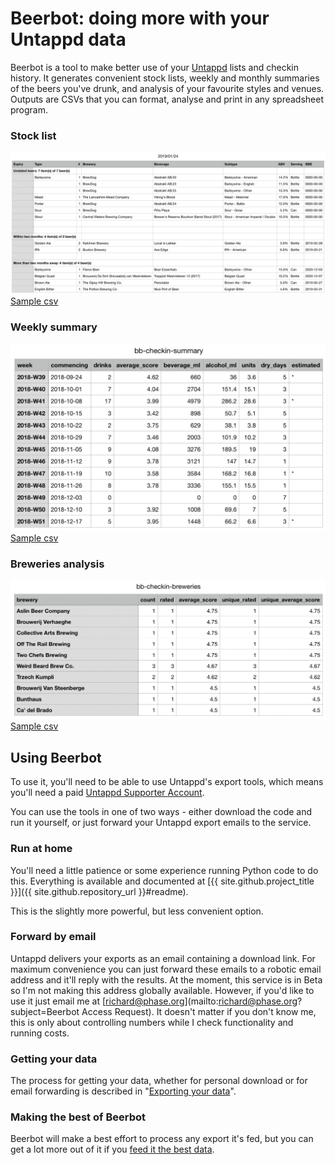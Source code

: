 ---
---
# Beerbot: doing more with your Untappd data

Beerbot is a tool to make better use of your [Untappd](https://untappd.com/) lists and checkin history. 
It generates convenient stock lists, weekly and monthly summaries of the beers you've drunk, 
and analysis of your favourite styles and venues. Outputs are CSVs that you can format, analyse and print in any 
spreadsheet program.

### Stock list
[<img src="images/bb-stocklist.png" alt="Example stocklist">](images/bb-stocklist.png) [Sample csv](files/stocklist-sample.csv)

### Weekly summary
[<img src="images/bb-checkin-summary.png" alt="Example weekly summary">](images/bb-checkin-summary.png) [Sample csv](files/checkin-summary-sample.csv)

### Breweries analysis
[<img src="images/bb-checkin-breweries.png" alt="Example summary">](images/bb-checkin-breweries.png) [Sample csv](files/checkin-breweries-sample.csv)

## Using Beerbot

To use it, you'll need to be able to use Untappd's export tools, which means you'll need a paid 
[Untappd Supporter Account](https://untappd.com/supporter).

You can use the tools in one of two ways - either download the code and run it yourself, or just forward your 
Untappd export emails to the service.

### Run at home
You'll need a little patience or some experience running Python code to do this. Everything is available and documented
at [{{ site.github.project_title }}]({{ site.github.repository_url }}#readme).

This is the slightly more powerful, but less convenient option.

### Forward by email
Untappd delivers your exports as an email containing a download link.
For maximum convenience you can just forward these emails to a robotic email address and it'll reply with the results. 
At the moment, this service is in Beta so I'm not making this address globally available. 
However, if you'd like to use it just email me at [richard@phase.org](mailto:richard@phase.org?subject=Beerbot Access Request). 
It doesn't matter if you don't know me, this is only about controlling numbers while I check functionality and running costs.

### Getting your data

The process for getting your data, whether for personal download or for email forwarding is described in 
"[Exporting your data](exporting.md)". 

### Making the best of Beerbot

Beerbot will make a best effort to process any export it's fed, but you can get a lot more out of it if you
[feed it the best data](feedingBeerbot.md).
